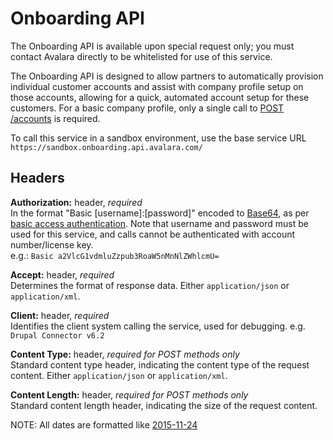 # Onboarding API

<aside class="alert">The Onboarding API is available upon special request only; you must contact Avalara directly to be whitelisted for use of this service. </aside>

The Onboarding API is designed to allow partners to automatically provision individual customer accounts and assist with company profile setup on those accounts, allowing for a quick, automated account setup for these customers. For a basic company profile, only a single call to <a href="#create-an-account">POST /accounts</a> is required.

To call this service in a sandbox environment, use the base service URL `https://sandbox.onboarding.api.avalara.com/`

## Headers

**Authorization:** header, *required*  
In the format "Basic [username]:[password]" encoded to <a href="http://en.wikipedia.org/wiki/Base64" target="_parent">Base64</a>, as per <a href="http://en.wikipedia.org/wiki/Basic_access_authentication" target="_parent">basic access authentication</a>. Note that username and password must be used for this service, and calls cannot be authenticated with account number/license key.  
e.g.: `Basic a2VlcG1vdmluZzpub3RoaW5nMnNlZWhlcmU=`

**Accept:** header, *required*  
Determines the format of response data. Either `application/json` or `application/xml`.

**Client:** header, *required*  
Identifies the client system calling the service, used for debugging. e.g. `Drupal Connector v6.2`

**Content Type:** header, *required for POST methods only*  
Standard content type header, indicating the content type of the request content. Either `application/json` or `application/xml`.

**Content Length:** header, *required for POST methods only*  
Standard content length header, indicating the size of the request content.

NOTE: All dates are formatted like <a href='http://xml2rfc.ietf.org/public/rfc/html/rfc3339.html#anchor14'>2015-11-24</a>

